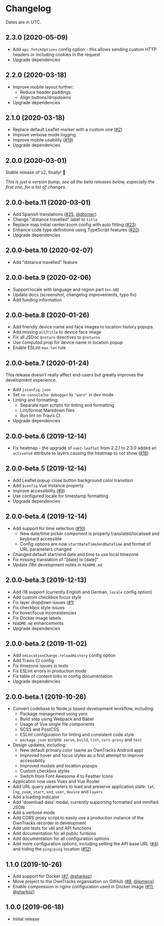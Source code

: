 # Changelog

Dates are in UTC.

## 2.3.0 (2020-05-09)

- Add `api.fetchOptions` config option - this allows sending custom HTTP headers or including
  cookies in the request
- Upgrade dependencies

## 2.2.0 (2020-03-18)

- Improve mobile layout further:
  - Reduce header paddings
  - Align buttons/dropdowns
- Upgrade dependencies

## 2.1.0 (2020-03-18)

- Replace default Leaflet marker with a custom one ([#2](https://github.com/owntracks/frontend/issues/2))
- Improve verbose mode logging
- Improve mobile usability ([#19](https://github.com/owntracks/frontend/issues/19))
- Upgrade dependencies

## 2.0.0 (2020-03-01)

Stable release of v2, finally! 🎉

_This is just a version bump, see all the beta releases below, especially the first one, for a list of changes._

## 2.0.0-beta.11 (2020-03-01)

- Add Spanish translations ([#25](https://github.com/owntracks/frontend/pull/25), [@dtorner](https://github.com/dtorner))
- Change "distance travelled" label to `title`
- Replace map initial center/zoom config with auto fitting ([#23](https://github.com/owntracks/frontend/issues/23))
- Enhance code type definitions using TypeScript features ([#20](https://github.com/owntracks/frontend/pull/20))
- Upgrade dependencies

## 2.0.0-beta.10 (2020-02-07)

- Add "distance travelled" feature

## 2.0.0-beta.9 (2020-02-06)

- Support locale with language and region part (`en-GB`)
- Update docs (screenshot, changelog improvements, typo fix)
- Add funding information

## 2.0.0-beta.8 (2020-01-26)

- Add friendly device name and face images to location history popups
- Add missing `alt`/`title` to device face image
- Fix all JSDoc `@return` directives to `@returns`
- Use computed prop for device name in location popup
- Enable ESLint `max-len` rule

## 2.0.0-beta.7 (2020-01-24)

This release doesn't really affect end-users but greatly improves the development experience.

- Add `jsconfig.json`
- Set `no-console`/`no-debugger` to `"warn"` in dev mode
- Linting and formatting:
  - Separate npm scripts for linting and formatting
  - Lint/format Markdown files
  - Run lint on Travis CI
- Upgrade dependencies

## 2.0.0-beta.6 (2019-12-14)

- Fix heatmap - the upgrade of `vue2-leaflet` from 2.2.1 to 2.3.0 added an `activated` attribute to layers causing the heatmap to not show ([#18](https://github.com/owntracks/frontend/issues/18))

## 2.0.0-beta.5 (2019-12-14)

- Add Leaflet popup close button background color transition
- Add `$config` Vue instance property
- Improve accessibility ([#9](https://github.com/owntracks/frontend/issues/9))
- Use configured locale for timestamp formatting
- Upgrade dependencies

## 2.0.0-beta.4 (2019-12-14)

- Add support for time selection ([#10](https://github.com/owntracks/frontend/issues/10))
  - New date/time picker component is properly translated/localised and keyboard accessible
  - Config options are now `startDateTime`/`endDateTime` and format of URL parameters changed
- Changed default start/end date and time to use local timezone
- Fix missing translation of "[date] to [date]"
- Update i18n development notes in `README.md`

## 2.0.0-beta.3 (2019-12-13)

- Add i18 support (currently English and German, `locale` config option)
- Add custom checkbox focus style
- Fix layer dropdown issues ([#1](https://github.com/owntracks/frontend/issues/1))
- Fix checkbox style issues
- Fix hover/focus inconsistencies
- Fix Docker image labels
- `README.md` enhancements
- Upgrade dependencies

## 2.0.0-beta.2 (2019-11-02)

- Add `onLocationChange.reloadHistory` config option
- Add Travis CI config
- Fix timezone issues in tests
- Fix ESLint errors in production mode
- Fix table of content links in config documentation
- Upgrade dependencies

## 2.0.0-beta.1 (2019-10-26)

- Convert codebase to Node.js based development workflow, including:
  - Package management using yarn
  - Build step using Webpack and Babel
  - Usage of Vue single file components
  - SCSS and PostCSS
  - ESLint configuration for linting and consistent code style
  - `package.json` scripts: `serve`, `build`, `lint`, `cors-proxy` and `test`
- Design updates, including:
  - New default primary color (same as OwnTracks Android app)
  - Improved hover and focus styles as a first attempt to improve accessibility
  - Improved modals and location popups
  - Custom checkbox styles
  - Switch from Font Awesome 4 to Feather Icons
- Application now uses Vuex and Vue Router
- Add URL query parameters to load and preserve application state: `lat`, `lng`, `zoom`, `start`, `end`, `user`, `device` and `layers`
- Add a loading indicator
- Add 'download data' modal, currently supporting formatted and minified JSON
- Add a verbose mode
- Add CORS proxy script to easily use a production instance of the OwnTracks recorder in development
- Add unit tests for util and API functions
- Add documentation for all public funtions
- Add documentation for all configuration options
- Add more configuration options, including setting the API base URL ([#4](https://github.com/owntracks/frontend/issues/4)) and hiding the `ping/ping` location ([#12](https://github.com/owntracks/frontend/issues/12))

## 1.1.0 (2019-10-26)

- Add support for Docker ([#7](https://github.com/owntracks/frontend/pull/7), [@sharkoz](https://github.com/sharkoz))
- Move project to the OwnTracks organisation on GitHub ([#8](https://github.com/owntracks/frontend/pull/8), [@jpmens](https://github.com/jpmens))
- Enable compression in nginx configuration used in Docker image ([#11](https://github.com/owntracks/frontend/pull/11), [@sharkoz](https://github.com/sharkoz))

## 1.0.0 (2019-06-18)

- Initial release

